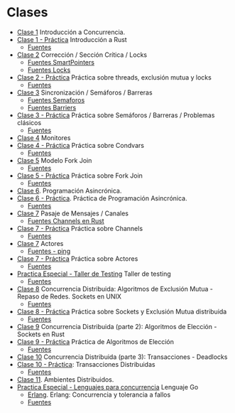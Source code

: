 # Clases

* [Clase 1](./clases/1-introduccion.pdf) Introducción a Concurrencia.
* [Clase 1 - Práctica](./clases/1-practica-intro-rust.pdf) Introducción a Rust 
  * [Fuentes](./clases/1-practica-intro-rust.tar.bz2)
* [Clase 2](./clases/2-correccion.pdf) Corrección / Sección Crítica / Locks
  * [Fuentes SmartPointers](./clases/SmartPointers.tar.bz2)
  * [Fuentes Locks](./clases/Locks.tar.bz2)
* [Clase 2 - Práctica](./clases/2-practica-threads-locks.pdf) Práctica sobre threads, exclusión mutua y locks
  * [Fuentes](./clases/2-practica-threads-locks.tar.bz2)
* [Clase 3](./clases/3-sincronizacion.pdf) Sincronización / Semáforos / Barreras
  * [Fuentes Semaforos](./clases/Semaforos.tar.bz2)
  * [Fuentes Barriers](./clases/Barriers.tar.bz2)
* [Clase 3 - Práctica](./clases/3-practica-semaforos-barriers.pdf) Práctica sobre Semáforos / Barreras / Problemas clásicos
  * [Fuentes](./clases/3-practica-semaforos-barriers.tar.bz2)
* [Clase 4](./clases/4-monitores.pdf) Monitores
* [Clase 4 - Práctica](./clases/4-practica-condvars.pdf) Práctica sobre Condvars
  * [Fuentes](./clases/4-practica-condvars.tar.bz2)
* [Clase 5](./clases/5-fork-join.pdf) Modelo Fork Join
  * [Fuentes](./clases/forkjoin.tar.bz2)
* [Clase 5 - Práctica](./clases/5-practica-forkjoin.pdf) Práctica sobre Fork Join
  * [Fuentes](./clases/5-practica-forkjoin.tar.bz2)
* [Clase 6](./clases/6-async.pdf). Programación Asincrónica.
* [Clase 6 - Práctica](./clases/6-practica-async.pdf). Práctica de Programación Asincrónica.
  * [Fuentes](./clases/6-practica-async.tar.bz2)
* [Clase 7](./clases/7-mensajes-channels.pdf) Pasaje de Mensajes / Canales
  * [Fuentes Channels en Rust](./clases/Channels.tar.bz2)
* [Clase 7 - Práctica](./clases/7-practica-channels.pdf) Práctica sobre Channels
  * [Fuentes](./clases/7-practica-channels.tar.bz2)
* [Clase 7](./clases/7-actores.pdf) Actores
  * [Fuentes - ping](./clases/ping.tar.bz2)
* [Clase 7 - Práctica](./clases/7-practica-actores.pdf) Práctica sobre Actores
  * [Fuentes](./clases/6-practica-actores.tar.bz2)
* [Practica Especial - Taller de Testing](./clases/x-practica-testing.pdf) Taller de testing
  * [Fuentes](./clases/x-practica-testing.tar.bz2)
* [Clase 8](./clases/8-distrib.pdf) Concurrencia Distribuida: Algoritmos de Exclusión Mutua - Repaso de Redes. Sockets en UNIX
  * [Fuentes](./clases/8_sockets.tar.bz2)
* [Clase 8 - Práctica](./clases/8-practica-sockets.pdf) Práctica sobre Sockets y Exclusión Mutua distribuida
  * [Fuentes](./clases/practica-sockets.tar.bz2)
* [Clase 9](./clases/9-distrib2.pdf) Concurrencia Distribuida (parte 2): Algoritmos de Elección - Sockets en Rust
* [Clase 9 - Práctica](./clases/9-practica-lider.pdf) Práctica de Algoritmos de Elección
  * [Fuentes](./clases/practica-leader.tar.bz2)
* [Clase 10](./clases/10-distrib3.pdf) Concurrencia Distribuida (parte 3): Transacciones - Deadlocks
* [Clase 10 - Práctica](./clases/10-practica-transacciones-distribuidas.pdf): Transacciones Distribuidas
  * [Fuentes](./clases/practica-transacciones.tar.bz2)
* [Clase 11](./clases/11-ambientes-distrib.pdf). Ambientes Distribuidos.
* [Practica Especial - Lenguajes para concurrencia](./clases/x-practica-golang.pdf) Lenguaje Go
  * [Erlang](./clases/Erlang_Concurrencia_y_tolerancia_a_fallos.pdf). Erlang: Concurrencia y tolerancia a fallos
  * [Fuentes](./clases/practica-golang.tar.bz2)
